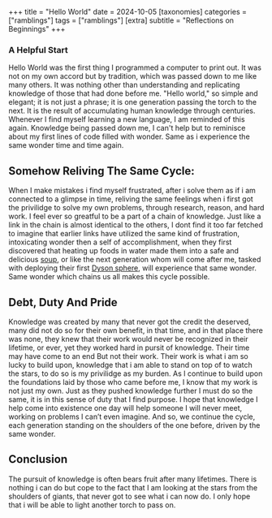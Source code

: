 +++
title = "Hello World"
date = 2024-10-05
[taxonomies]
categories = ["ramblings"]
tags = ["ramblings"]
[extra]
subtitle = "Reflections on Beginnings"
+++

### A Helpful Start

Hello World was the first thing I programmed a computer to print out. It was not on my own accord but by tradition, which was passed down to me like many others. It was nothing other than understanding and replicating knowledge of those that had done before me. "Hello world,"  so simple and elegant; it is not just a phrase; it is one generation passing the torch to the next. It is the result of accumulating human knowledge through centuries. Whenever I find myself learning a new language, I am reminded of this again. Knowledge being passed down me, I can't help but to reminisce about my first lines of code filled with wonder. Same as i experience the same wonder time and time again.


## Somehow Reliving The Same Cycle:

When I make mistakes i find myself frustrated, after i solve them as if i am connected to a glimpse in time, reliving the same feelings when i first got the privilidge to solve my own problems, through research, reason, and hard work. I feel ever so greatful to be a part of a chain of knowledge. Just like a link in the chain is almost identical to the others, I dont find it too far fetched to imagine that earlier links have utilized the same kind of frustration, intoxicating wonder then a self of accomplishment, when they first discovered that heating up foods in water made them into a safe and delicious [soup](https://www.youtube.com/watch?v=mBxRFw9W_xs), or like the next generation whom will come after me, tasked with deploying their first [Dyson sphere](https://en.wikipedia.org/wiki/Dyson_sphere), will experience that same wonder. Same wonder which chains us all makes this cycle possible.


## Debt, Duty And Pride

Knowledge was created by many that never got the credit the deserved, many did not do so for their own benefit, in that time, and in that place there was none, they knew that their work would never be recognized in their lifetime, or ever, yet they worked hard in pursit of knowledge. Their time may have come to an end
 But not their work. Their work is what i am so lucky to build upon, knowledge that i am able to stand on top of to watch the stars, to do so is my privilidge as my burden.
As I continue to build upon the foundations laid by those who came before me, I know that my work is not just my own. Just as they pushed knowledge further I must do so the same, it is in this sense of duty that I find purpose. I hope that knowledge I help come into existence one day will  help someone I will never meet, working on problems I can’t even imagine. And so, we continue the cycle, each generation standing on the shoulders of the one before, driven by the same wonder.


## Conclusion

The pursuit of knowledge is often bears fruit after many lifetimes. There is nothing i can do but cope to the fact that I am looking at the stars from the shoulders of giants, that never got to see what i can now do. I only hope that i will be able to light another torch to pass on.
